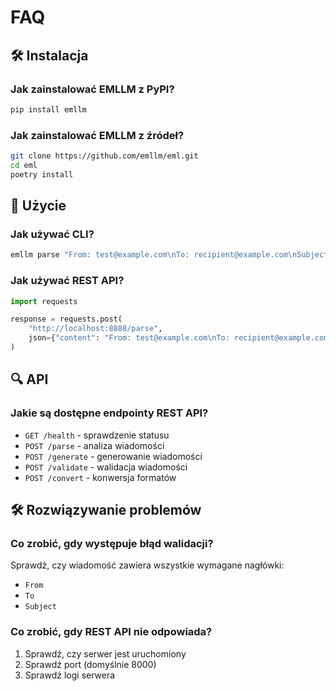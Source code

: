# FAQ

## 🛠️ Instalacja

### Jak zainstalować EMLLM z PyPI?
```bash
pip install emllm
```

### Jak zainstalować EMLLM z źródeł?
```bash
git clone https://github.com/emllm/eml.git
cd eml
poetry install
```

## 📱 Użycie

### Jak używać CLI?
```bash
emllm parse "From: test@example.com\nTo: recipient@example.com\nSubject: Test"
```

### Jak używać REST API?
```python
import requests

response = requests.post(
    "http://localhost:8888/parse",
    json={"content": "From: test@example.com\nTo: recipient@example.com\nSubject: Test"}
)
```

## 🔍 API

### Jakie są dostępne endpointy REST API?
- `GET /health` - sprawdzenie statusu
- `POST /parse` - analiza wiadomości
- `POST /generate` - generowanie wiadomości
- `POST /validate` - walidacja wiadomości
- `POST /convert` - konwersja formatów

## 🛠️ Rozwiązywanie problemów

### Co zrobić, gdy występuje błąd walidacji?
Sprawdź, czy wiadomość zawiera wszystkie wymagane nagłówki:
- `From`
- `To`
- `Subject`

### Co zrobić, gdy REST API nie odpowiada?
1. Sprawdź, czy serwer jest uruchomiony
2. Sprawdź port (domyślnie 8000)
3. Sprawdź logi serwera
